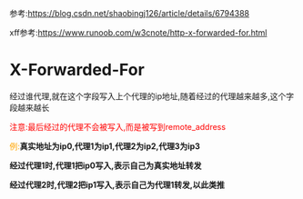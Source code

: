 参考:https://blog.csdn.net/shaobingj126/article/details/6794388

xff参考:https://www.runoob.com/w3cnote/http-x-forwarded-for.html

# X-Forwarded-For

经过谁代理,就在这个字段写入上个代理的ip地址,随着经过的代理越来越多,这个字段越来越长

<font color='red'>注意:最后经过的代理不会被写入,而是被写到remote_address</font>

<font color='orange'>例:</font>**真实地址为ip0,代理1为ip1,代理2为ip2,代理3为ip3**

**经过代理1时,代理1把ip0写入,表示自己为真实地址转发**

**经过代理2时,代理2把ip1写入,表示自己为代理1转发,以此类推**